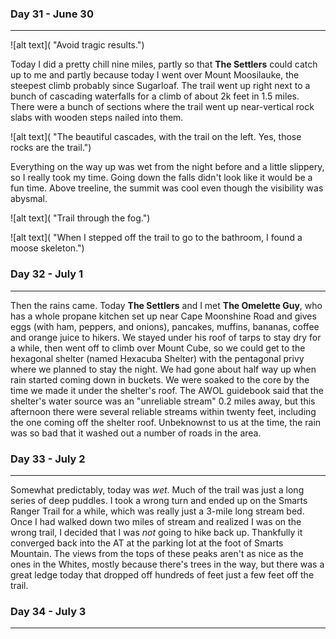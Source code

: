 ### Day 31 - June 30
---

![alt text]( "Avoid tragic results.")

Today I did a pretty chill nine miles, partly so that **The Settlers** could catch up to me and partly because today I went over Mount Moosilauke, the steepest climb probably since Sugarloaf. The trail went up right next to a bunch of cascading waterfalls for a climb of about 2k feet in 1.5 miles. There were a bunch of sections where the trail went up near-vertical rock slabs with wooden steps nailed into them.

![alt text]( "The beautiful cascades, with the trail on the left. Yes, those rocks are the trail.")

Everything on the way up was wet from the night before and a little slippery, so I really took my time. Going down the falls didn't look like it would be a fun time. Above treeline, the summit was cool even though the visibility was abysmal.

![alt text]( "Trail through the fog.")

![alt text]( "When I stepped off the trail to go to the bathroom, I found a moose skeleton.")

### Day 32 - July 1
---

Then the rains came. Today **The Settlers** and I met **The Omelette Guy**, who has a whole propane kitchen set up near Cape Moonshine Road and gives eggs (with ham, peppers, and onions), pancakes, muffins, bananas, coffee and orange juice to hikers. We stayed under his roof of tarps to stay dry for a while, then went off to climb over Mount Cube, so we could get to the hexagonal shelter (named Hexacuba Shelter) with the pentagonal privy where we planned to stay the night. We had gone about half way up when rain started coming down in buckets. We were soaked to the core by the time we made it under the shelter's roof. The AWOL guidebook said that the shelter's water source was an "unreliable stream" 0.2 miles away, but this afternoon there were several reliable streams within twenty feet, including the one coming off the shelter roof. Unbeknownst to us at the time, the rain was so bad that it washed out a number of roads in the area.

### Day 33 - July 2
---

Somewhat predictably, today was *wet*. Much of the trail was just a long series of deep puddles. I took a wrong turn and ended up on the Smarts Ranger Trail for a while, which was really just a 3-mile long stream bed. Once I had walked down two miles of stream and realized I was on the wrong trail, I decided that I was *not* going to hike back up. Thankfully it converged back into the AT at the parking lot at the foot of Smarts Mountain. The views from the tops of these peaks aren't as nice as the ones in the Whites, mostly because there's trees in the way, but there was a great ledge today that dropped off hundreds of feet just a few feet off the trail.

### Day 34 - July 3
---


